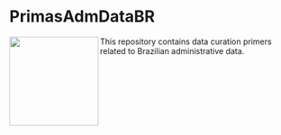 # PrimasAdmDataBR
<img align="left" width="158" src="https://github.com/user-attachments/assets/1ad5be15-8d56-40f5-8a67-792192be9c67"/> 

This repository contains data curation primers related to Brazilian administrative data.
